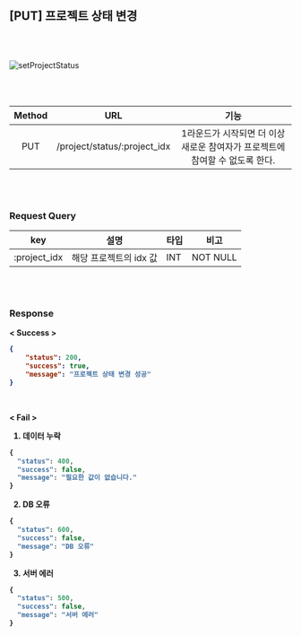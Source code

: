 ## [PUT] 프로젝트 상태 변경

<br>
<br>

![setProjectStatus](https://user-images.githubusercontent.com/55133871/90436660-0f410d00-e10c-11ea-9c1e-8e0797794565.png)

<br>
<br>

| Method | URL             | 기능                |
| :------: | :-----------------------: | :------------------------------: | 
| PUT    | /project/status/:project_idx | 1라운드가 시작되면 더 이상 새로운 참여자가 프로젝트에 참여할 수 없도록 한다.|

<br>
<br>


### Request Query

| key       | 설명             | 타입 | 비고     |
| --------- | ---------------- | ---- | -------- |
| :project_idx | 해당 프로젝트의 idx 값 | INT  | NOT NULL |

<br>
<br>


### Response



<b> < Success >

```json
{
    "status": 200,
    "success": true,
    "message": "프로젝트 상태 변경 성공"
}
```

<br>


<b> < Fail >


1. 데이터 누락

```javascript
{
  "status": 400,
  "success": false,
  "message": "필요한 값이 없습니다."
}
```

2. DB 오류

```javascript
{
  "status": 600,
  "success": false,
  "message": "DB 오류"
}
```

3. 서버 에러

```javascript
{
  "status": 500,
  "success": false,
  "message": "서버 에러"
}
```